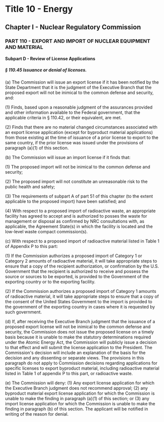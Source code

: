 
# Title 10 - Energy
## Chapter I - Nuclear Regulatory Commission
### PART 110 - EXPORT AND IMPORT OF NUCLEAR EQUIPMENT AND MATERIAL
#### Subpart D - Review of License Applications
##### § 110.45 Issuance or denial of licenses.

(a) The Commission will issue an export license if it has been notified by the State Department that it is the judgment of the Executive Branch that the proposed export will not be inimical to the common defense and security, and:

(1) Finds, based upon a reasonable judgment of the assurances provided and other information available to the Federal government, that the applicable criteria in § 110.42, or their equivalent, are met.

(2) Finds that there are no material changed circumstances associated with an export license application (except for byproduct material applications) from those existing at the time of issuance of a prior license to export to the same country, if the prior license was issued under the provisions of paragraph (a)(1) of this section.

(b) The Commission will issue an import license if it finds that:

(1) The proposed import will not be inimical to the common defense and security;

(2) The proposed import will not constitute an unreasonable risk to the public health and safety;

(3) The requirements of subpart A of part 51 of this chapter (to the extent applicable to the proposed import) have been satisfied; and

(4) With respect to a proposed import of radioactive waste, an appropriate facility has agreed to accept and is authorized to posses the waste for management or disposal as confirmed by NRC consultations with, as applicable, the Agreement State(s) in which the facility is located and the low-level waste compact commission(s).

(c) With respect to a proposed import of radioactive material listed in Table 1 of Appendix P to this part:

(1) If the Commission authorizes a proposed import of Category 1 or Category 2 amounts of radioactive material, it will take appropriate steps to ensure that a copy of the recipient authorization, or confirmation by the U.S. Government that the recipient is authorized to receive and possess the source or sources to be exported, is provided to the Government of the exporting country or to the exporting facility.

(2) If the Commission authorizes a proposed import of Category 1 amounts of radioactive material, it will take appropriate steps to ensure that a copy of the consent of the United States Government to the import is provided to the government of the exporting country in cases where it is requested by such government.

(d) If, after receiving the Executive Branch judgment that the issuance of a proposed export license will not be inimical to the common defense and security, the Commission does not issue the proposed license on a timely basis because it is unable to make the statutory determinations required under the Atomic Energy Act, the Commission will publicly issue a decision to that effect and will submit the license application to the President. The Commission's decision will include an explanation of the basis for the decision and any dissenting or separate views. The provisions in this paragraph do not apply to Commission decisions regarding applications for specific licenses to export byproduct material, including radioactive material listed in Table 1 of appendix P to this part, or radioactive waste.

(e) The Commission will deny: (1) Any export license application for which the Executive Branch judgment does not recommend approval; (2) any byproduct material export license application for which the Commission is unable to make the finding in paragraph (a)(1) of this section; or (3) any import license application for which the Commission is unable to make the finding in paragraph (b) of this section. The applicant will be notified in writing of the reason for denial.
